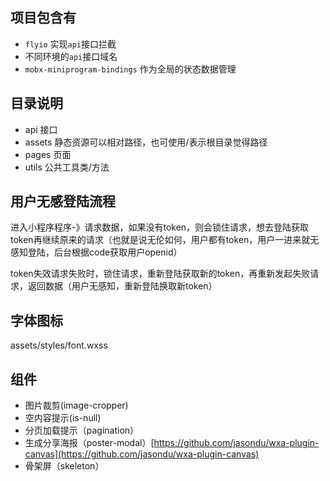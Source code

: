 ## 项目包含有
- `flyio` 实现`api`接口拦截
- 不同环境的`api`接口域名
- `mobx-miniprogram-bindings` 作为全局的状态数据管理

## 目录说明
- api 接口
- assets 静态资源可以相对路径，也可使用/表示根目录觉得路径
- pages 页面
- utils 公共工具类/方法

## 用户无感登陆流程

进入小程序程序-》请求数据，如果没有token，则会锁住请求，想去登陆获取token再继续原来的请求（也就是说无伦如何，用户都有token，用户一进来就无感知登陆，后台根据code获取用户openid）

token失效请求失败时，锁住请求，重新登陆获取新的token，再重新发起失败请求，返回数据（用户无感知，重新登陆换取新token）


## 字体图标
assets/styles/font.wxss

## 组件
- 图片裁剪(image-cropper)
- 空内容提示(is-null)
- 分页加载提示（pagination）
- 生成分享海报（poster-modal）[https://github.com/jasondu/wxa-plugin-canvas](https://github.com/jasondu/wxa-plugin-canvas)
- 骨架屏（skeleton）